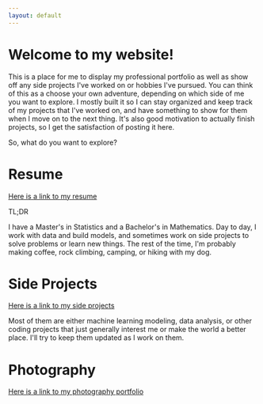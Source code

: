 ```yaml
---
layout: default
---
```


# Welcome to my website!

This is a place for me to display my professional portfolio as well as show off any side projects I've worked on or hobbies I've pursued. You can think of this as a choose your own adventure, depending on which side of me you want to explore. I mostly built it so I can stay organized and keep track of my projects that I've worked on, and have something to show for them when I move on to the next thing. It's also good motivation to actually finish projects, so I get the satisfaction of posting it here.

So, what do you want to explore?

# Resume

[Here is a link to my resume](./resume.md)

TL;DR 

I have a Master's in Statistics and a Bachelor's in Mathematics. Day to day, I work with data and build models, and sometimes work on side projects to solve problems or learn new things. The rest of the time, I'm probably making coffee, rock climbing, camping, or hiking with my dog.

# Side Projects

[Here is a link to my side projects](./side-projects.md)

Most of them are either machine learning modeling, data analysis, or other coding projects that just generally interest me or make the world a better place. I'll try to keep them updated as I work on them.

# Photography

[Here is a link to my photography portfolio](./photography.md)